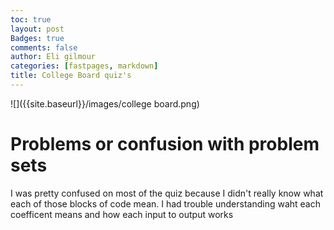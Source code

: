 ```yaml
---
toc: true
layout: post
Badges: true
comments: false
author: Eli gilmour
categories: [fastpages, markdown]
title: College Board quiz's
---
```


![]({{site.baseurl}}/images/college board.png)

# Problems or confusion with problem sets
I was pretty confused on most of the quiz because I didn't really know what each of those blocks of code mean. I had trouble understanding waht each coefficent means and how each input to output works